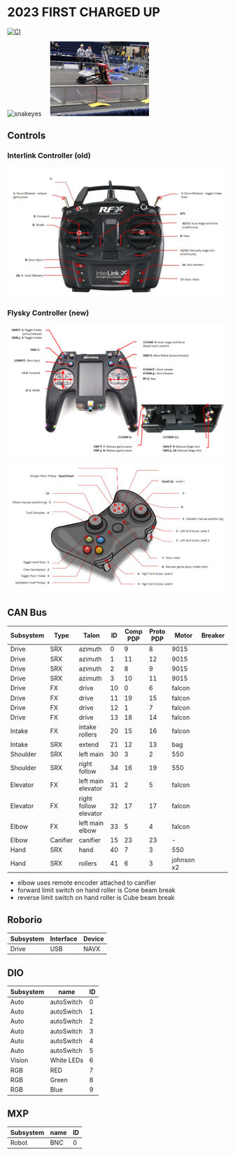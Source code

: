 
# 2023 FIRST CHARGED UP

[![CI](https://github.com/strykeforce/chargedup/actions/workflows/main.yml/badge.svg)](https://github.com/strykeforce/chargedup/actions/workflows/main.yml)

  <img alt="snakeyes" src="https://live.staticflickr.com/65535/52808137456_7aaf94b8ec_z.jpg" width="50%">
&nbsp; &nbsp;
  <img alt="snakeyes-2" src="docs/snakeyes-tipped.jpg" width="45%">
</p>

## Controls


### Interlink Controller (old)
![driver](docs/driver-controls.png)

### Flysky Controller (new)
![flysky](docs/flysky-driver-controls.png)

![operator](docs/operator-controls.png)

## CAN Bus

| Subsystem  | Type     | Talon                 | ID | Comp PDP | Proto PDP | Motor      | Breaker |
| ---------- | -------- | --------------------- | -- | -------- | --------- | ---------- | ------- |
| Drive      | SRX      | azimuth               | 0  | 9        |  8        | 9015       |         |
| Drive      | SRX      | azimuth               | 1  | 11       |  12       | 9015       |         |
| Drive      | SRX      | azimuth               | 2  | 8        |  9        | 9015       |         |
| Drive      | SRX      | azimuth               | 3  | 10       |  11       | 9015       |         |
| Drive      | FX       | drive                 | 10 | 0        |  6        | falcon     |         |
| Drive      | FX       | drive                 | 11 | 19       |  15       | falcon     |         |
| Drive      | FX       | drive                 | 12 | 1        |  7        | falcon     |         |
| Drive      | FX       | drive                 | 13 | 18       |  14       | falcon     |         |
| Intake     | FX       | intake rollers        | 20 | 15       |  16       | falcon     |         |
| Intake     | SRX      | extend                | 21 | 12       |  13       | bag        |         |
| Shoulder   | SRX      | left main             | 30 | 3        |  2        | 550        |         |
| Shoulder   | SRX      | right follow          | 34 | 16       | 19        | 550        |         |
| Elevator   | FX       | left main elevator    | 31 | 2        | 5         | falcon     |         |
| Elevator   | FX       | right follow elevator | 32 | 17       | 17        | falcon     |         |
| Elbow      | FX       | left main elbow       | 33 | 5        |  4        | falcon     |         |
| Elbow      | Canifier | canifier              | 15 |  23      |  23       | -          |         |
| Hand       | SRX      | hand                  | 40 |  7       |  3        | 550        |         |
| Hand       | SRX      | rollers               | 41 |  6       |  3        | johnson x2 |         |

* elbow uses remote encoder attached to canifier
* forward limit switch on hand roller is Cone beam break
* reverse limit switch on hand roller is Cube beam break


## Roborio
| Subsystem | Interface | Device | 
| --------- | --------- | ------ |
| Drive     | USB       | NAVX   |


## DIO
| Subsystem | name       | ID |
| --------- | ---------- | -- |
| Auto      | autoSwitch | 0  |
| Auto      | autoSwitch | 1  |
| Auto      | autoSwitch | 2  |
| Auto      | autoSwitch | 3  |
| Auto      | autoSwitch | 4  |
| Auto      | autoSwitch | 5  |
| Vision    | White LEDs | 6  |
| RGB       | RED        | 7  |
| RGB       | Green      | 8  |
| RGB       | Blue       | 9  |

## MXP
| Subsystem | name   | ID |
| --------- | ------ | -- |
| Robot     | BNC    | 0  |

